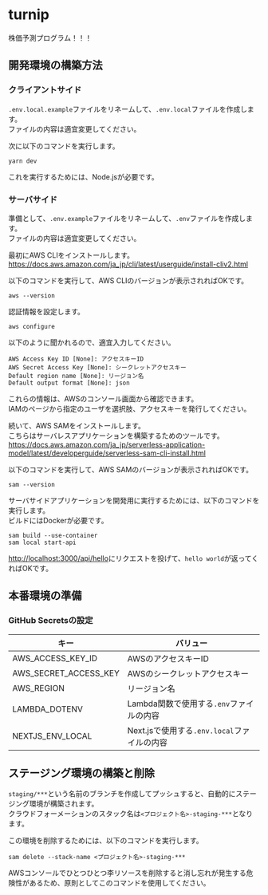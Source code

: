 # turnip

株価予測プログラム！！！  

## 開発環境の構築方法

### クライアントサイド

`.env.local.example`ファイルをリネームして、`.env.local`ファイルを作成します。  
ファイルの内容は適宜変更してください。  

次に以下のコマンドを実行します。  

```shell
yarn dev
```

これを実行するためには、Node.jsが必要です。  

### サーバサイド

準備として、`.env.example`ファイルをリネームして、`.env`ファイルを作成します。  
ファイルの内容は適宜変更してください。  

最初にAWS CLIをインストールします。  
<https://docs.aws.amazon.com/ja_jp/cli/latest/userguide/install-cliv2.html>  

以下のコマンドを実行して、AWS CLIのバージョンが表示されればOKです。  

```shell
aws --version
```

認証情報を設定します。  

```shell
aws configure
```

以下のように聞かれるので、適宜入力してください。

```shell
AWS Access Key ID [None]: アクセスキーID
AWS Secret Access Key [None]: シークレットアクセスキー
Default region name [None]: リージョン名
Default output format [None]: json
```

これらの情報は、AWSのコンソール画面から確認できます。  
IAMのページから指定のユーザを選択肢、アクセスキーを発行してください。  

続いて、AWS SAMをインストールします。  
こちらはサーバレスアプリケーションを構築するためのツールです。  
<https://docs.aws.amazon.com/ja_jp/serverless-application-model/latest/developerguide/serverless-sam-cli-install.html>  

以下のコマンドを実行して、AWS SAMのバージョンが表示されればOKです。  

```shell
sam --version
```

サーバサイドアプリケーションを開発用に実行するためには、以下のコマンドを実行します。  
ビルドにはDockerが必要です。  

```shell
sam build --use-container
sam local start-api
```

<http://localhost:3000/api/hello>にリクエストを投げて、`hello world`が返ってくればOKです。  

## 本番環境の準備

### GitHub Secretsの設定

| キー | バリュー |
| --- | --- |
| AWS_ACCESS_KEY_ID | AWSのアクセスキーID |
| AWS_SECRET_ACCESS_KEY | AWSのシークレットアクセスキー |
| AWS_REGION | リージョン名 |
| LAMBDA_DOTENV | Lambda関数で使用する`.env`ファイルの内容 |
| NEXTJS_ENV_LOCAL | Next.jsで使用する`.env.local`ファイルの内容 |

## ステージング環境の構築と削除

`staging/***`という名前のブランチを作成してプッシュすると、自動的にステージング環境が構築されます。  
クラウドフォーメーションのスタック名は`<プロジェクト名>-staging-***`となります。  

この環境を削除するためには、以下のコマンドを実行します。  

```shell
sam delete --stack-name <プロジェクト名>-staging-***
```

AWSコンソールでひとつひとつ李リソースを削除すると消し忘れが発生する危険性があるため、原則としてこのコマンドを使用してください。  
